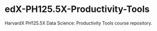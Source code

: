 # edX-PH125.5X-Productivity-Tools
HarvardX PH125.5X Data Science: Productivity Tools course repository.
